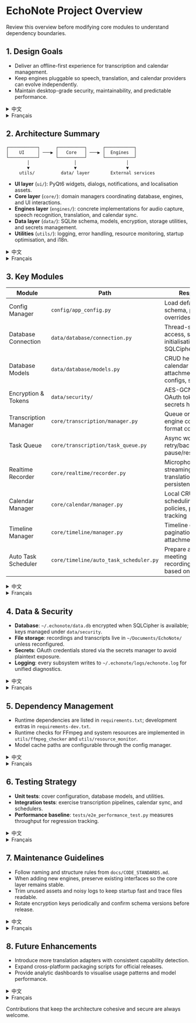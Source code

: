 # EchoNote Project Overview

Review this overview before modifying core modules to understand dependency boundaries.

## 1. Design Goals
- Deliver an offline-first experience for transcription and calendar management.
- Keep engines pluggable so speech, translation, and calendar providers can evolve independently.
- Maintain desktop-grade security, maintainability, and predictable performance.

<details>
<summary>中文</summary>

- 提供离线优先的语音转录和日程管理体验。
- 通过可插拔引擎支持语音、翻译、日历提供商的独立演进。
- 在桌面环境保证数据安全、可维护性与稳定性能。

</details>

<details>
<summary>Français</summary>

- Offrir une expérience hors-ligne pour la transcription et la gestion d’agenda.
- Garder des moteurs interchangeables afin de faire évoluer parole, traduction et calendriers indépendamment.
- Maintenir un niveau de sécurité, de maintenabilité et de performance adapté au poste de travail.

</details>

## 2. Architecture Summary
```
┌───────────┐      ┌──────────┐      ┌───────────┐
│    UI     │ ───▶ │   Core   │ ───▶ │  Engines  │
└───────────┘      └──────────┘      └───────────┘
        │                 │                   │
        ▼                 ▼                   ▼
     utils/          data/ layer        External services
```
- **UI layer** (`ui/`): PyQt6 widgets, dialogs, notifications, and localisation assets.
- **Core layer** (`core/`): domain managers coordinating database, engines, and UI interactions.
- **Engines layer** (`engines/`): concrete implementations for audio capture, speech recognition, translation, and calendar sync.
- **Data layer** (`data/`): SQLite schema, models, encryption, storage utilities, and secrets management.
- **Utilities** (`utils/`): logging, error handling, resource monitoring, startup optimisation, and i18n.

<details>
<summary>中文</summary>

```
┌───────────┐      ┌──────────┐      ┌───────────┐
│   UI 层   │ ───▶ │  Core 层 │ ───▶ │ Engines 层 │
└───────────┘      └──────────┘      └───────────┘
        │                 │                   │
        ▼                 ▼                   ▼
   utils/ 工具       data/ 数据层        外部服务 (音频、日历)
```
- **UI 层** (`ui/`)：PyQt6 组件、对话框、通知与国际化文本。
- **Core 层** (`core/`)：业务管理器，负责调度数据库、引擎和 UI 事件。
- **Engines 层** (`engines/`)：音频捕获、语音识别、翻译、日历同步的具体实现。
- **数据层** (`data/`)：SQLite schema、模型、加密、存储工具及密钥管理。
- **工具层** (`utils/`)：日志、异常处理、资源监控、启动优化与国际化支持。

</details>

<details>
<summary>Français</summary>

```
┌───────────┐      ┌──────────┐      ┌───────────┐
│    UI     │ ───▶ │   Core   │ ───▶ │  Engines  │
└───────────┘      └──────────┘      └───────────┘
        │                 │                   │
        ▼                 ▼                   ▼
     utils/          data/ layer        Services externes
```
- **Couche UI** (`ui/`) : widgets PyQt6, dialogues, notifications et textes localisés.
- **Couche Core** (`core/`) : gestionnaires métier coordonnant base de données, moteurs et UI.
- **Couche Engines** (`engines/`) : implémentations pour capture audio, reconnaissance vocale, traduction et synchronisation calendrier.
- **Couche Données** (`data/`) : schéma SQLite, modèles, chiffrement, stockage et gestion des secrets.
- **Utilitaires** (`utils/`) : journalisation, gestion d’erreurs, surveillance des ressources, optimisation du démarrage, i18n.

</details>

## 3. Key Modules
| Module | Path | Responsibility |
| ------ | ---- | -------------- |
| Config Manager | `config/app_config.py` | Load defaults, validate schema, persist user overrides |
| Database Connection | `data/database/connection.py` | Thread-safe SQLite access, schema initialisation, optional SQLCipher key |
| Database Models | `data/database/models.py` | CRUD helpers for tasks, calendar events, attachments, auto-task configs, sync status |
| Encryption & Tokens | `data/security/` | AES-GCM utilities, OAuth token vault, secrets helper |
| Transcription Manager | `core/transcription/manager.py` | Queue orchestration, engine coordination, format conversion |
| Task Queue | `core/transcription/task_queue.py` | Async worker pool with retry/backoff and pause/resume support |
| Realtime Recorder | `core/realtime/recorder.py` | Microphone capture, streaming transcription, translation dispatch, file persistence |
| Calendar Manager | `core/calendar/manager.py` | Local CRUD, sync scheduling, colour policies, provider state tracking |
| Timeline Manager | `core/timeline/manager.py` | Timeline queries, pagination, linking attachments to events |
| Auto Task Scheduler | `core/timeline/auto_task_scheduler.py` | Prepare and trigger meeting recordings/transcriptions based on calendar rules |

<details>
<summary>中文</summary>

| 模块 | 位置 | 作用 |
| ---- | ---- | ---- |
| 配置管理 | `config/app_config.py` | 加载默认配置、验证必填项、保存用户偏好 |
| 数据库连接 | `data/database/connection.py` | 线程安全的 SQLite 访问、schema 初始化、可选 SQLCipher 密钥 |
| 数据模型 | `data/database/models.py` | 任务、日历事件、附件、自动任务配置、同步状态的 CRUD 工具 |
| 加密与令牌 | `data/security/` | AES-GCM 工具、OAuth 凭据保险箱、密钥管理 |
| 转录管理 | `core/transcription/manager.py` | 任务队列调度、引擎协同、格式转换 |
| 任务队列 | `core/transcription/task_queue.py` | 支持重试/退避与暂停/恢复的异步工作池 |
| 实时录制 | `core/realtime/recorder.py` | 音频捕获、流式转录、翻译派发、文件落地 |
| 日历管理 | `core/calendar/manager.py` | 本地 CRUD、同步计划、颜色策略、账户状态追踪 |
| 时间线管理 | `core/timeline/manager.py` | 时间线查询、分页、关联事件附件 |
| 自动任务调度 | `core/timeline/auto_task_scheduler.py` | 基于日历规则准备并触发会议录音/转录 |

</details>

<details>
<summary>Français</summary>

| Module | Emplacement | Rôle |
| ------ | ----------- | ---- |
| Gestionnaire de config | `config/app_config.py` | Charger les valeurs par défaut, valider le schéma, persister les préférences |
| Connexion base | `data/database/connection.py` | Accès SQLite thread-safe, initialisation du schéma, clé SQLCipher optionnelle |
| Modèles de données | `data/database/models.py` | CRUD pour tâches, événements, pièces jointes, auto-tâches, statut de synchronisation |
| Chiffrement & tokens | `data/security/` | Outils AES-GCM, coffre OAuth, gestionnaire de secrets |
| Gestionnaire transcription | `core/transcription/manager.py` | Orchestration de file, coordination moteur, conversion de formats |
| File de tâches | `core/transcription/task_queue.py` | Pool asynchrone avec retry/backoff et prise en charge pause/reprise |
| Enregistreur temps réel | `core/realtime/recorder.py` | Capture micro, transcription en continu, traduction, persistance des fichiers |
| Gestionnaire calendrier | `core/calendar/manager.py` | CRUD local, planification des synchronisations, politique de couleurs, suivi des comptes |
| Gestionnaire timeline | `core/timeline/manager.py` | Requêtes chronologiques, pagination, association des pièces jointes |
| Planificateur auto-tâches | `core/timeline/auto_task_scheduler.py` | Préparer/déclencher enregistrements et transcriptions selon les règles calendrier |

</details>

## 4. Data & Security
- **Database**: `~/.echonote/data.db` encrypted when SQLCipher is available; keys managed under `data/security`.
- **File storage**: recordings and transcripts live in `~/Documents/EchoNote/` unless reconfigured.
- **Secrets**: OAuth credentials stored via the secrets manager to avoid plaintext exposure.
- **Logging**: every subsystem writes to `~/.echonote/logs/echonote.log` for unified diagnostics.

<details>
<summary>中文</summary>

- **数据库**：`~/.echonote/data.db`，若系统支持 SQLCipher 则自动开启加密，密钥由 `data/security` 管理。
- **文件存储**：录音与转录默认保存在 `~/Documents/EchoNote/`，可在设置中自定义。
- **敏感信息**：OAuth 凭据通过安全存储管理，避免明文暴露。
- **日志**：所有模块统一写入 `~/.echonote/logs/echonote.log`，便于诊断。

</details>

<details>
<summary>Français</summary>

- **Base** : `~/.echonote/data.db`, chiffrée si SQLCipher disponible ; clés gérées par `data/security`.
- **Fichiers** : enregistrements et transcriptions stockés dans `~/Documents/EchoNote/` sauf configuration contraire.
- **Secrets** : identifiants OAuth conservés via le gestionnaire sécurisé afin d’éviter toute exposition en clair.
- **Logs** : chaque sous-système écrit dans `~/.echonote/logs/echonote.log` pour un diagnostic unifié.

</details>

## 5. Dependency Management
- Runtime dependencies are listed in `requirements.txt`; development extras in `requirements-dev.txt`.
- Runtime checks for FFmpeg and system resources are implemented in `utils/ffmpeg_checker` and `utils/resource_monitor`.
- Model cache paths are configurable through the config manager.

<details>
<summary>中文</summary>

- 运行依赖位于 `requirements.txt`，开发依赖位于 `requirements-dev.txt`。
- `utils/ffmpeg_checker` 与 `utils/resource_monitor` 在运行期检测依赖与资源状态。
- 模型缓存路径可通过配置管理器自定义。

</details>

<details>
<summary>Français</summary>

- Dépendances runtime dans `requirements.txt`, dépendances de développement dans `requirements-dev.txt`.
- Vérifications FFmpeg et surveillance des ressources implémentées dans `utils/ffmpeg_checker` et `utils/resource_monitor`.
- Les chemins de cache des modèles sont configurables via le gestionnaire de configuration.

</details>

## 6. Testing Strategy
- **Unit tests**: cover configuration, database models, and utilities.
- **Integration tests**: exercise transcription pipelines, calendar sync, and schedulers.
- **Performance baseline**: `tests/e2e_performance_test.py` measures throughput for regression tracking.

<details>
<summary>中文</summary>

- **单元测试**：覆盖配置、数据库模型与工具模块。
- **集成测试**：验证转录流水线、日历同步、调度器流程。
- **性能基线**：`tests/e2e_performance_test.py` 评估转录吞吐。

</details>

<details>
<summary>Français</summary>

- **Unitaires** : configuration, modèles de données, utilitaires.
- **Intégration** : pipelines de transcription, synchronisation calendrier, planificateurs.
- **Performance** : `tests/e2e_performance_test.py` mesure le débit pour le suivi des régressions.

</details>

## 7. Maintenance Guidelines
- Follow naming and structure rules from `docs/CODE_STANDARDS.md`.
- When adding new engines, preserve existing interfaces so the core layer remains stable.
- Trim unused assets and noisy logs to keep startup fast and trace files readable.
- Rotate encryption keys periodically and confirm schema versions before release.

<details>
<summary>中文</summary>

- 遵循 `docs/CODE_STANDARDS.md` 中的命名与结构约定。
- 引入新引擎时保持既有接口，避免核心层大幅调整。
- 优先清理冗余资源与噪声日志，确保启动性能与可读性。
- 定期轮换密钥并确认数据库 schema 版本。

</details>

<details>
<summary>Français</summary>

- Suivre les règles de `docs/CODE_STANDARDS.md` pour la structure et la nomenclature.
- Préserver les interfaces existantes lors de l’ajout de nouveaux moteurs afin de stabiliser la couche core.
- Nettoyer les ressources inutilisées et les logs verbeux pour conserver un démarrage rapide et des traces lisibles.
- Faire tourner régulièrement les clés de chiffrement et vérifier la version du schéma avant publication.

</details>

## 8. Future Enhancements
- Introduce more translation adapters with consistent capability detection.
- Expand cross-platform packaging scripts for official releases.
- Provide analytic dashboards to visualise usage patterns and model performance.

<details>
<summary>中文</summary>

- 增加更多翻译引擎的可插拔适配。
- 扩展跨平台打包脚本，提供正式发行版本。
- 构建可视化分析仪表盘，展示使用统计与模型表现。

</details>

<details>
<summary>Français</summary>

- Ajouter de nouveaux adaptateurs de traduction avec détection de capacités homogène.
- Étendre les scripts de packaging multiplateforme pour les releases officielles.
- Fournir des tableaux de bord d’analyse afin de visualiser l’usage et les performances des modèles.

</details>

Contributions that keep the architecture cohesive and secure are always welcome.
